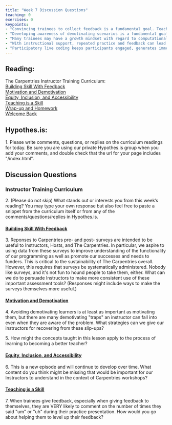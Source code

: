 ```yaml
--- 
title: "Week 7 Discussion Questions"    
teaching: 0 
exercises: 0  
keypoints:  
- "Convincing trainees to collect feedback is a fundamental goal. Teaching them to use it is the next step."
- "Developing awareness of demotivating scenarios is a fundamental goal. Teaching trainees to cope with them is the next step."
- "Many trainees may have a growth mindset with regard to computational skills and a fixed mindset with regard to teaching skills."
- "With instructional support, repeated practice and feedback can lead trainees to examine the component skills of teaching."
- "Participatory live coding keeps participants engaged, generates immediate feedback, and creates opportunities to model a healthy response to error. These features explicitly support learning and motivation."
---
```


## Reading:
The Carpentries Instructor Training Curriculum:  
[Building Skill With Feedback](https://data-lessons.github.io/instructor-training/06-feedback/index.html)  
[Motivation and Demotivation](https://data-lessons.github.io/instructor-training/08-motivation/index.html)  
[Equity, Inclusion, and Accessibility](https://data-lessons.github.io/instructor-training/09-eia/index.html)  
[Teaching is a Skill](https://data-lessons.github.io/instructor-training/11-practice-teaching/index.html)  
[Wrap-up and Homework](https://data-lessons.github.io/instructor-training/12-homework/index.html)  
[Welcome Back](http://data-lessons.github.io/instructor-training/13-second-welcome/index.html)   



## Hypothes.is: 
1\. Please write comments, questions, or replies on the curriculum readings for today. Be sure you are using our private Hypothes.is group when you add your comments, and double check that the url for your page includes "/index.html".

## Discussion Questions

### Instructor Training Curriculum
2\. (Please do not skip) What stands out or interests you from this week’s reading? You may type your own response but also feel free to paste a snippet from the curriculum itself or from any of the comments/questions/replies in Hypothes.is.

#### [Building Skill With Feedback](https://data-lessons.github.io/instructor-training/06-feedback/index.html)
3\. Reponses to Carpentries pre- and post- surveys are intended to be useful to Instructors, Hosts, and The Carpentries. In particular, we aspire to using data 
from these surveys to improve understanding of the functionality of our programming as well as promote our successes and needs to funders. 
This is critical to the sustainability of The Carpentries overall.
However, this requires that surveys be systematically administered. Nobody like surveys, and it's not fun to hound people to take them, either. What can we do to 
persuade Instructors to make more consistent use of these important assessment tools? (Responses might include ways to make the surveys themselves more useful.)

#### [Motivation and Demotivation](https://data-lessons.github.io/instructor-training/08-motivation/index.html)
4\. Avoiding demotivating learners is at least as important as motivating them, but there are many demotivating "traps" an 
instructor can fall into even when they are aware of the problem. What strategies can we give our instructors for recovering 
from these slip-ups?

5\. How might the concepts taught in this lesson apply to the process of learning to becoming a better teacher?

#### [Equity, Inclusion, and Accessibility](https://data-lessons.github.io/instructor-training/09-eia/index.html)
6\. This is a new episode and will continue to develop over time. What content do you think might be missing that would be important for our Instructors to 
understand in the context of Carpentries workshops?

#### [Teaching is a Skill](https://data-lessons.github.io/instructor-training/11-practice-teaching/index.html)
7\. When trainees give feedback, especially when giving feedback to themselves, they are VERY likely to comment on the number of times they said "um" or "uh" 
during their practice presentation. How would you go about helping them to level up their feedback?


